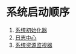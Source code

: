 # 系统启动顺序
1. [系统初始化器](systemInitializer.md)
2. [日志中心](logCenter.md)
3. [系统资源监视器](systemResourcesMonitor.md)